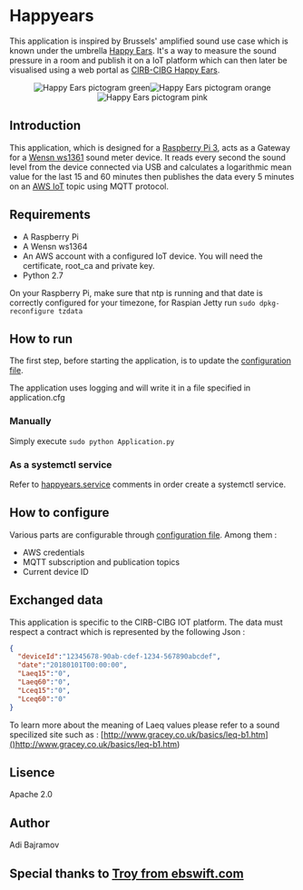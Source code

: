 # Happyears 

This application is inspired by Brussels' amplified sound use case which is known under the umbrella [Happy Ears](https://environnement.brussels/thematiques/bruit/son-amplifie-electroniquement). It's a way to measure the sound pressure in a room and publish it on a IoT platform which can then later be visualised using a web portal as [CIRB-CIBG Happy Ears](https://happyears.irisnet.be).

<p align="center">
  <img src="https://environnement.brussels/sites/default/files/styles/content_page/public/user_files/logo_picto_140x140mm_cat1-85db.jpg?itok=RhuKHLD0" alt="Happy Ears pictogram green" /><img src="https://leefmilieu.brussels/sites/default/files/styles/content_page/public/user_files/logo_picto_140x140mm_cat2-95db.jpg?itok=j1M-XUwL" alt="Happy Ears pictogram orange" /><img src="https://leefmilieu.brussels/sites/default/files/styles/content_page/public/user_files/docu_autocollant-140x140mm-fluo-def-20170322-3_imp1.jpg?itok=u0D0O_OW" alt="Happy Ears pictogram pink" />
</p>

## Introduction

This application, which is designed for a [Raspberry Pi 3](https://www.raspberrypi.org/), acts as a Gateway for a [Wensn ws1361](http://www.wensn.com/html_products/WS1361-17.html) sound meter device. It reads every second the sound level from the device connected via USB and calculates a logarithmic mean value for the last 15 and 60 minutes then publishes the data every 5 minutes on an [AWS IoT](https://aws.amazon.com/iot/) topic using MQTT protocol.

## Requirements

* A Raspberry Pi
* A Wensn ws1364
* An AWS account with a configured IoT device. You will need the certificate, root_ca and private key.
* Python 2.7

On your Raspberry Pi, make sure that ntp is running and that date is correctly configured for your timezone, for Raspian Jetty run `sudo dpkg-reconfigure tzdata`

## How to run

The first step, before starting the application, is to update the [configuration file](https://github.com/HybZ/haappyears/blob/master/conf/application.cfg).

The application uses logging and will write it in a file specified in application.cfg

### Manually

Simply execute `sudo python Application.py`

### As a systemctl service

Refer to [happyears.service](https://github.com/HybZ/haappyears/blob/master/happyears.service) comments in order create a systemctl service.

## How to configure

Various parts are configurable through [configuration file](https://github.com/HybZ/haappyears/blob/master/conf/application.cfg). Among them :
* AWS credentials
* MQTT subscription and publication topics
* Current device ID 

## Exchanged data

This application is specific to the CIRB-CIBG IOT platform. The data must respect a contract which is represented by the following Json :

```json
{
  "deviceId":"12345678-90ab-cdef-1234-567890abcdef", 
  "date":"20180101T00:00:00", 
  "Laeq15":"0", 
  "Laeq60":"0", 
  "Lceq15":"0", 
  "Lceq60":"0"
}
```

To learn more about the meaning of Laeq values please refer to a sound specilized site such as : [http://www.gracey.co.uk/basics/leq-b1.htm]()http://www.gracey.co.uk/basics/leq-b1.htm)

## Lisence 
Apache 2.0
 
## Author
Adi Bajramov

## Special thanks to [Troy from ebswift.com](https://www.ebswift.com/reverse-engineering-spl-usb.html)
 
